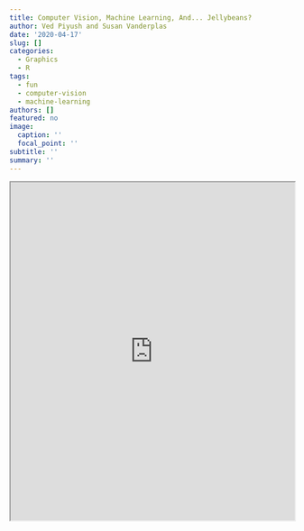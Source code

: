 ```yaml
---
title: Computer Vision, Machine Learning, And... Jellybeans?
author: Ved Piyush and Susan Vanderplas
date: '2020-04-17'
slug: []
categories:
  - Graphics
  - R
tags:
  - fun
  - computer-vision
  - machine-learning
authors: []
featured: no
image:
  caption: ''
  focal_point: ''
subtitle: ''
summary: ''
---
```



<iframe src="https://srvanderplas.github.io/Presentations/GraphicsGroup/20200417-JellyBeans/" height="600px" width = "100%"/>
 
